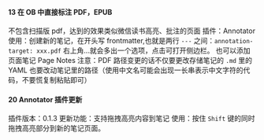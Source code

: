 #### 13 在 OB 中直接标注 PDF，EPUB

不包含扫描版 pdf，达到的效果类似微信读书高亮、批注的页面
插件：Annotator
使用：创建新的笔记，在开头写 frontmatter,也就是两行 `---` 之间：`annotation-target: xxx.pdf`
右上角...就会多出一个选项，点击可打开侧边栏。
也可以添加页面笔记 Page Notes
注意：PDF 路径变更的话不仅要更改存储笔记的 `.md` 里的 YAML 也要改动笔记里的路径（使用中文名可能会出现一长串表示中文字符的代码，不要慌复制粘贴即可）

#### 20 Annotator 插件更新

插件版本：0.1.3
更新功能：支持拖拽高亮内容到笔记
使用：按住 `Shift` 键的同时拖拽高亮部分到新的笔记页面。